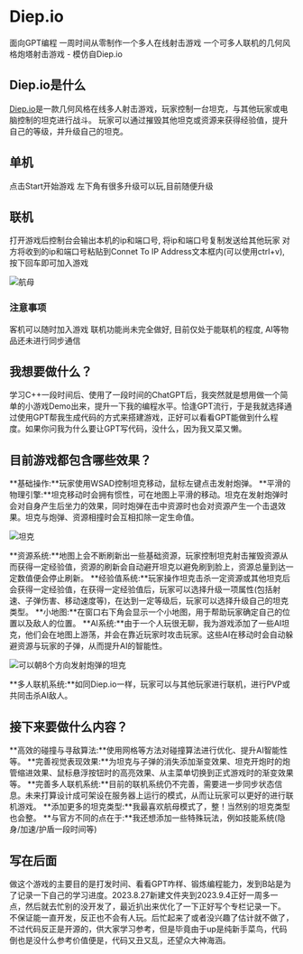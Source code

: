 # Diep.io
面向GPT编程 一周时间从零制作一个多人在线射击游戏
一个可多人联机的几何风格炮塔射击游戏 - 模仿自Diep.io

## Diep.io是什么
[Diep.io](https://diep.io/)是一款几何风格在线多人射击游戏，玩家控制一台坦克，与其他玩家或电脑控制的坦克进行战斗。
玩家可以通过摧毁其他坦克或资源来获得经验值，提升自己的等级，并升级自己的坦克。

## 单机
点击Start开始游戏
左下角有很多升级可以玩,目前随便升级

## 联机
打开游戏后控制台会输出本机的ip和端口号, 将ip和端口号复制发送给其他玩家
对方将收到的ip和端口号粘贴到Connet To IP Address文本框内(可以使用ctrl+v), 按下回车即可加入游戏

![航母](https://github.com/Super-StarX/Diep.io/assets/42611604/f784a76d-d72c-4f8e-8950-a82db0e48056)

### 注意事项
客机可以随时加入游戏
联机功能尚未完全做好, 目前仅处于能联机的程度, AI等物品还未进行同步通信

## 我想要做什么？
学习C++一段时间后、使用了一段时间的ChatGPT后，我突然就是想用做一个简单的小游戏Demo出来，提升一下我的编程水平。恰逢GPT流行，于是我就选择通过使用GPT帮我生成代码的方式来搭建游戏，正好可以看看GPT能做到什么程度。如果你问我为什么要让GPT写代码，没什么，因为我又菜又懒。

## 目前游戏都包含哪些效果？
**基础操作:**玩家使用WSAD控制坦克移动，鼠标左键点击发射炮弹。
**平滑的物理引擎:**坦克移动时会拥有惯性，可在地图上平滑的移动。坦克在发射炮弹时会对自身产生后坐力的效果，同时炮弹在击中资源时也会对资源产生一个击退效果。坦克与炮弹、资源相撞时会互相扣除一定生命值。

![坦克](https://github.com/Super-StarX/Diep.io/assets/42611604/f5d802b5-c87e-4448-a1a9-1e7840420ee3)

**资源系统:**地图上会不断刷新出一些基础资源，玩家控制坦克射击摧毁资源从而获得一定经验值，资源的刷新会自动避开坦克以避免刷到脸上，资源总量到达一定数值便会停止刷新。
**经验值系统:**玩家操作坦克击杀一定资源或其他坦克后会获得一定经验值，在获得一定经验值后，玩家可以选择升级一项属性(包括射速、子弹伤害、移动速度等)，在达到一定等级后，玩家可以选择升级自己的坦克类型。
**小地图:**在窗口右下角会显示一个小地图，用于帮助玩家确定自己的位置以及敌人的位置。
**AI系统:**由于一个人玩很无聊，我为游戏添加了一些AI坦克，他们会在地图上游荡，并会在靠近玩家时攻击玩家。这些AI在移动时会自动躲避资源与玩家的子弹，从而提升AI的智能性。

![可以朝8个方向发射炮弹的坦克](https://github.com/Super-StarX/Diep.io/assets/42611604/dbf0734a-eab6-4498-9c51-e8813f94840f)

**多人联机系统:**如同Diep.io一样，玩家可以与其他玩家进行联机，进行PVP或共同击杀AI敌人。

## 接下来要做什么内容？
**高效的碰撞与寻敌算法:**使用网格等方法对碰撞算法进行优化、提升AI智能性等。
**完善视觉表现效果:**为坦克与子弹的消失添加渐变效果、坦克开炮时的炮管缩进效果、鼠标悬浮按钮时的高亮效果、从主菜单切换到正式游戏时的渐变效果等。
**完善多人联机系统:**目前的联机系统仍不完善，需要进一步同步状态信息。未来打算设计成可架设在服务器上运行的模式，从而让玩家可以更好的进行联机游戏。
**添加更多的坦克类型:**我最喜欢航母模式了，整！当然别的坦克类型也会整。
**与官方不同的点在于:**我还想添加一些特殊玩法，例如技能系统(隐身/加速/护盾一段时间等)

## 写在后面
做这个游戏的主要目的是打发时间、看看GPT咋样、锻炼编程能力，发到B站是为了记录一下自己的学习进度。2023.8.27新建文件夹到2023.9.4正好一周多一点，然后就去忙别的没开发了，最近扒出来优化了一下正好写个专栏记录一下。
不保证能一直开发，反正也不会有人玩。后忙起来了或者没兴趣了估计就不做了，不过代码反正是开源的，供大家学习参考，但是毕竟由于up是纯新手菜鸟，代码倒也是没什么参考价值便是，代码又丑又乱，还望众大神海涵。
